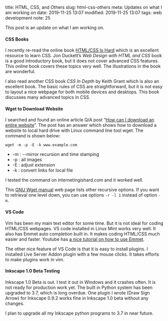 title: HTML, CSS, and Others
slug: html-css-others
meta: Updates on what I am working on 
date: 2019-11-25 13:07
modified: 2019-11-25 13:07
tags: web development
note: 25

This post is an update on what I am working on. 

#### CSS Books

I recently re-read the online book [HTML/CSS Is Hard](https://internetingishard.com/) which 
is an excellent resource to learn CSS.  Jon Duckett’s *Web Design with HTML and CSS* 
book is a good introductory book, but it does not cover advanced CSS features.  This 
online book covers these topics very well. The illustrations in the book are wonderful.

I also read another CSS book *CSS In Depth* by Keith Grant which is also an excellent 
book.  The basic rules of CSS are straightforward, but it is not easy to layout 
a nice webpage for both mobile devices and desktops.  This book discusses many 
advanced topics in CSS.

#### Wget to Download Website

I searched and found an online article Q/A post 
“[How can I download an entire website](https://superuser.com/questions/14403/how-can-i-download-an-entire-website)”. The post has an answer which shows how to download a website to local hard drive
with Linux command line tool wget.  The command is shown below:

```
wget -m -p -E -k www.example.com
```

* -m : --mirror recursion and time stamping
* -p : all images
* -E : adjust extension
* -k : convert links for local file

I tested the command on internetingishard.com and it worked well. 

This [GNU Wget manual](https://www.gnu.org/software/wget/manual/html_node/Recursive-Retrieval-Options.html) 
web page lists other recursive options.  If you want to retrieval one level down, you can use 
options `-r -l 1` instead of option `-m`. 

#### VS Code

Vim has been my main text editor for some time.  But it is not ideal for 
coding HTML/CSS webpages.  VS code installed in Linux Mint works very well. 
It also has Emmet auto completion built in. It makes coding HTML/CSS 
much easier and faster. Youtube has [a nice tutorial on how to use Emmet](https://youtu.be/5BIAdWNcr8Y). 

The other nice feature of VS Code is that it is easy to install plugins. 
I installed Live Server Addon plugin with a few mouse clicks.  It takes efforts
to make plugins work in vim. 

#### Inkscape 1.0 Beta Testing 

Inkscape 1.0 Beta is out.  I test it out in Windows and it crashes often. 
It is not ready for production work yet.  The built in Python system has been 
upgraded to 3.7, which is long overdue.  One plugin I wrote (Draw Sign Arrow) for 
Inkscape 0.9.2 works fine in Inkscape 1.0 beta without any changes. 

I plan to upgrade all my Inkscape python programs to 3.7 in near future. 

